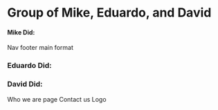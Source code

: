 # Group of Mike, Eduardo, and David

#### Mike Did:
Nav
footer
main format

### Eduardo Did:


### David Did: 
Who we are page 
Contact us 
Logo
